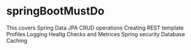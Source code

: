 # springBootMustDo

This covers
Spring Data JPA
CRUD operations
Creating REST template
Profiles
Logging
Healtg Checks and Metrices
Spring security
Database Caching
